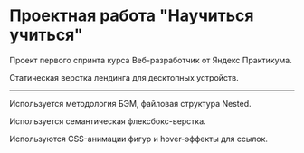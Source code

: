 # Проектная работа "Научиться учиться"

Проект первого спринта курса Веб-разработчик от Яндекс Практикума.

Статическая верстка лендинга для десктопных устройств.
- - -
Используется методология БЭМ, файловая структура Nested.

Используется семантическая флексбокс-верстка.

Используются CSS-анимации фигур и hover-эффекты для ссылок.
